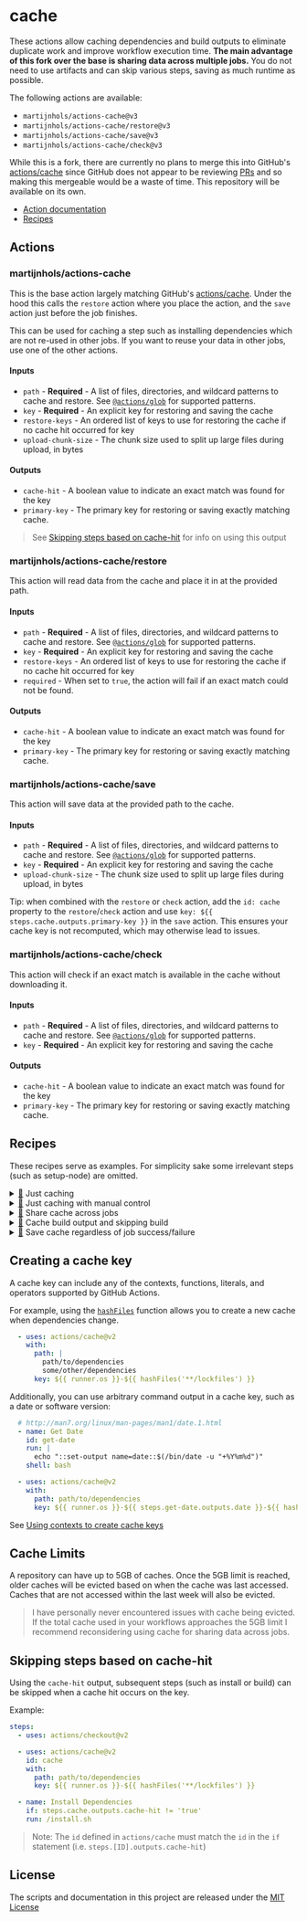 # cache

These actions allow caching dependencies and build outputs to eliminate duplicate work and improve workflow execution time. **The main advantage of this fork over the base is sharing data across multiple jobs.** You do not need to use artifacts and can skip various steps, saving as much runtime as possible.

The following actions are available:

- `martijnhols/actions-cache@v3`
- `martijnhols/actions-cache/restore@v3`
- `martijnhols/actions-cache/save@v3`
- `martijnhols/actions-cache/check@v3`

While this is a fork, there are currently no plans to merge this into GitHub's [actions/cache](https://github.com/actions/cache) since GitHub does not appear to be reviewing [P](https://github.com/actions/cache/pull/466)[R](https://github.com/actions/cache/pull/474)[s](https://github.com/actions/toolkit/pull/659) and so making this mergeable would be a waste of time. This repository will be available on its own.

- [Action documentation](#actions)
- [Recipes](#recipes)

## Actions

### martijnhols/actions-cache

This is the base action largely matching GitHub's [actions/cache](https://github.com/actions/cache). Under the hood this calls the `restore` action where you place the action, and the `save` action just before the job finishes.

This can be used for caching a step such as installing dependencies which are not re-used in other jobs. If you want to reuse your data in other jobs, use one of the other actions.

#### Inputs

* `path` - **Required** - A list of files, directories, and wildcard patterns to cache and restore. See [`@actions/glob`](https://github.com/actions/toolkit/tree/main/packages/glob) for supported patterns. 
* `key` - **Required** - An explicit key for restoring and saving the cache
* `restore-keys` - An ordered list of keys to use for restoring the cache if no cache hit occurred for key
* `upload-chunk-size` - The chunk size used to split up large files during upload, in bytes

#### Outputs

* `cache-hit` - A boolean value to indicate an exact match was found for the key
* `primary-key` - The primary key for restoring or saving exactly matching cache.

> See [Skipping steps based on cache-hit](#Skipping-steps-based-on-cache-hit) for info on using this output

### martijnhols/actions-cache/restore

This action will read data from the cache and place it in at the provided path.

#### Inputs

* `path` - **Required** - A list of files, directories, and wildcard patterns to cache and restore. See [`@actions/glob`](https://github.com/actions/toolkit/tree/main/packages/glob) for supported patterns. 
* `key` - **Required** - An explicit key for restoring and saving the cache
* `restore-keys` - An ordered list of keys to use for restoring the cache if no cache hit occurred for key
* `required` - When set to `true`, the action will fail if an exact match could not be found.

#### Outputs

* `cache-hit` - A boolean value to indicate an exact match was found for the key
* `primary-key` - The primary key for restoring or saving exactly matching cache.

### martijnhols/actions-cache/save

This action will save data at the provided path to the cache.

#### Inputs

* `path` - **Required** - A list of files, directories, and wildcard patterns to cache and restore. See [`@actions/glob`](https://github.com/actions/toolkit/tree/main/packages/glob) for supported patterns. 
* `key` - **Required** - An explicit key for restoring and saving the cache
* `upload-chunk-size` - The chunk size used to split up large files during upload, in bytes

Tip: when combined with the `restore` or `check` action, add the `id: cache` property to the `restore`/`check` action and use `key: ${{ steps.cache.outputs.primary-key }}` in the `save` action. This ensures your cache key is not recomputed, which may otherwise lead to issues.

### martijnhols/actions-cache/check

This action will check if an exact match is available in the cache without downloading it.

#### Inputs

* `path` - **Required** - A list of files, directories, and wildcard patterns to cache and restore. See [`@actions/glob`](https://github.com/actions/toolkit/tree/main/packages/glob) for supported patterns. 
* `key` - **Required** - An explicit key for restoring and saving the cache

#### Outputs

* `cache-hit` - A boolean value to indicate an exact match was found for the key
* `primary-key` - The primary key for restoring or saving exactly matching cache.

## Recipes

These recipes serve as examples. For simplicity sake some irrelevant steps (such as setup-node) are omitted.

<details id="just-caching">
<summary><a href="#just-caching">🔗</a> Just caching</summary>

This caches `node_modules` folder. Using the [Skipping steps based on cache-hit](#skipping-steps-based-on-cache-hit) solution, this only installs dependencies if the cache did not return an exact match.

If no exact match could be found, it uses a *restore-key* to restore an older cache since the tool we use (yarn) can reuse existing files to save time.

```yaml
name: Build app

on: push

jobs:
  build:
    runs-on: ubuntu-latest

    steps:
    - uses: actions/checkout@v2

    - name: Cache node_modules
      id: cache
      uses: martijnhols/actions-cache@v3
      with:
        # Cache the node_modules folder and its contents
        path: node_modules
        # Genarate a unique key based on the runner OS, an id, and a hash that changes whenever the `yarn.lock` file or any file in the `patches` folder changes.
        key: ${{ runner.os }}-node_modules-${{ hashFiles('yarn.lock', 'patches') }}
        # If no exact match is found, look for the most recent cache entry with this key:
        restore-keys: ${{ runner.os }}-node_modules

    - name: Install dependencies
      # Only install dependencies only when no exact match was found in the cache
      if: steps.cache.outputs.cache-hit != 'true'
      run: yarn install

    - name: Build app
      run: yarn build
```
</details>

<details id="just-caching-manual">
<summary><a href="#just-caching-manual">🔗</a> Just caching with manual control</summary>

This behaves the same as the [Just caching](#just-caching) recipe, but uses the `restore` and `save` actions manually. This has no significant benefits over using the standard action, though I prefer it for its minor readability and maintainability improvements.

```yaml
name: Build app

on: push

jobs:
  build:
    runs-on: ubuntu-latest

    steps:
    - uses: actions/checkout@v2

    - name: Restore "node_modules" from cache
      id: cache
      uses: martijnhols/actions-cache/restore@v3
      with:
        path: node_modules
        key: ${{ runner.os }}-node_modules-${{ hashFiles('yarn.lock', 'patches') }}
        restore-keys: ${{ runner.os }}-node_modules

    - name: Install dependencies
      if: steps.cache.outputs.cache-hit != 'true'
      run: yarn install

    - name: Build app
      run: yarn build

    - name: Save "node_modules" to cache
      # No need to save identical data when an exact match was found
      if: steps.cache.outputs.cache-hit != 'true'
      uses: martijnhols/actions-cache/save@v3
      with:
        path: node_modules
        # Re-use the primary-key from the restore action to ensure it is not recomputed. This could otherwise cause issues if our "build" step modifies files within one of the `hashFiles` directories.
        key: ${{ steps.cache.outputs.primary-key }}
```
</details>

<details id="share-cache">
<summary><a href="#share-cache">🔗</a> Share cache across jobs</summary>

This extends the [Just caching with manual control](#just-caching-manual) recipe.

When your workflow grows and you add more checks, you will want to split up your jobs. Using the cache you can share dependencies across multiple jobs efficiently.

This moves the `install` step to its own job and restores dependencies from cache when it gets time to build the app. The cache can be restored in multiple jobs simultaneously.

```yaml
name: Build app

on: push

jobs:
  install:
    runs-on: ubuntu-latest
    steps:
    - uses: actions/checkout@v2

    - name: Restore "node_modules" from cache
      id: cache
      uses: martijnhols/actions-cache/restore@v3
      with:
        path: node_modules
        key: ${{ runner.os }}-node_modules-${{ hashFiles('yarn.lock', 'patches') }}
        restore-keys: ${{ runner.os }}-node_modules

    - name: Install dependencies
      if: steps.cache.outputs.cache-hit != 'true'
      run: yarn install

    - name: Save "node_modules" to cache
      if: steps.cache.outputs.cache-hit != 'true'
      uses: martijnhols/actions-cache/save@v3
      with:
        path: node_modules
        key: ${{ steps.cache.outputs.primary-key }}

  build:
    needs: [install]
    runs-on: ubuntu-latest
    steps:
    - uses: actions/checkout@v2

    - name: Restore "node_modules" from cache
      uses: martijnhols/actions-cache/restore@v3
      with:
        path: node_modules
        key: ${{ runner.os }}-node_modules-${{ hashFiles('yarn.lock', 'patches') }}
        # Fail when the cache could not be found (this should never happen unless you have a misconfiguration)
        required: true

    - name: Build app
      run: yarn build
```
</details>

<details id="cache-build">
<summary><a href="#cache-build">🔗</a> Cache build output and skipping build</summary>

This extends the [Share cache across jobs](#share-cache) recipe.

When you want to publish your build, you probably want to do this in a separate step. Using the [Share cache across jobs](#share-cache) recipe you can also reuse your build (we add this in step 1).

As a bonus, you can skip building the app entirely if an exact match was found (we add this in step 2). This is especially useful in monorepos, where only a few apps need to be build each run.

**NOTE:** Take extra care when choosing a cache key. Builds often involve many different configuration files, if you forget to add a file it may not trigger a rebuild when it is changed.

**Step 1/2: First, let's add a publish job**

```yaml
name: Build app

on: push

jobs:
  install:
    runs-on: ubuntu-latest
    steps:
    - uses: actions/checkout@v2

    - name: Restore "node_modules" from cache
      id: cache
      uses: martijnhols/actions-cache/restore@v3
      with:
        path: node_modules
        key: ${{ runner.os }}-node_modules-${{ hashFiles('yarn.lock', 'patches') }}
        restore-keys: ${{ runner.os }}-node_modules

    - name: Install dependencies
      if: steps.cache.outputs.cache-hit != 'true'
      run: yarn install

    - name: Save "node_modules" to cache
      if: steps.cache.outputs.cache-hit != 'true'
      uses: martijnhols/actions-cache/save@v3
      with:
        path: node_modules
        key: ${{ steps.cache.outputs.primary-key }}

  build:
    needs: [install]
    runs-on: ubuntu-latest
    steps:
    - uses: actions/checkout@v2

    - name: Restore "node_modules" from cache
      uses: martijnhols/actions-cache/restore@v3
      with:
        path: node_modules
        key: ${{ runner.os }}-node_modules-${{ hashFiles('yarn.lock', 'patches') }}
        required: true

    - name: Build app
      run: yarn build

    # Notice that we do not use a "restore" in this job: the build in our imaginary project can't reuse its own build files so restoring that before building would be a waste of time.
    - name: Save "build" to cache
      uses: martijnhols/actions-cache/save@v3
      with:
        path: build
        key: ${{ runner.os }}-node_modules-${{ hashFiles('yarn.lock', 'patches', 'src', '.babelrc') }}

  publish:
    needs: [install]
    runs-on: ubuntu-latest
    steps:
    - uses: actions/checkout@v2

    - name: Restore "build" from cache
      uses: martijnhols/actions-cache/restore@v3
      with:
        path: build
        key: ${{ runner.os }}-node_modules-${{ hashFiles('yarn.lock', 'patches', 'src', '.babelrc') }}
        required: true

    - name: Publish app
      run: yarn publish
```

**Step 2/2: Now we use `check` to skip steps if the app was already built**

(This only changes made in this yml are in the `build` job)

```yaml
name: Build app

on: push

jobs:
  install:
    runs-on: ubuntu-latest
    steps:
    - uses: actions/checkout@v2

    - name: Restore "node_modules" from cache
      id: cache
      uses: martijnhols/actions-cache/restore@v3
      with:
        path: node_modules
        key: ${{ runner.os }}-node_modules-${{ hashFiles('yarn.lock', 'patches') }}
        restore-keys: ${{ runner.os }}-node_modules

    - name: Install dependencies
      if: steps.cache.outputs.cache-hit != 'true'
      run: yarn install

    - name: Save "node_modules" to cache
      if: steps.cache.outputs.cache-hit != 'true'
      uses: martijnhols/actions-cache/save@v3
      with:
        path: node_modules
        key: ${{ steps.cache.outputs.primary-key }}

  build:
    needs: [install]
    runs-on: ubuntu-latest
    steps:
    - uses: actions/checkout@v2

    # Using martijnhols/actions-cache/check we check if a cache entry exists without downloading it
    - name: Check if "build" is already cached
      uses: martijnhols/actions-cache/check@v3
      id: cache
      with:
        path: build
        key: ${{ runner.os }}-node_modules-${{ hashFiles('yarn.lock', 'patches', 'src', '.babelrc') }}

    - name: Restore "node_modules" from cache
      # Only execute if the build isn't already in cache
      if: steps.cache.outputs.cache-hit != 'true'
      uses: martijnhols/actions-cache/restore@v3
      with:
        path: node_modules
        key: ${{ runner.os }}-node_modules-${{ hashFiles('yarn.lock', 'patches') }}
        required: true

    - name: Build app
      # Only execute if the build isn't already in cache
      if: steps.cache.outputs.cache-hit != 'true'
      run: yarn build

    # Notice that we do not use a "restore" in this job: the build in our imaginary project can't reuse its own build files so restoring that before building would be a waste of time.
    - name: Save "build" to cache
      # Only execute if the build isn't already in cache
      if: steps.cache.outputs.cache-hit != 'true'
      uses: martijnhols/actions-cache/save@v3
      with:
        path: build
        key: ${{ runner.os }}-node_modules-${{ hashFiles('yarn.lock', 'patches', 'src', '.babelrc') }}

  publish:
    needs: [install]
    runs-on: ubuntu-latest
    steps:
    - uses: actions/checkout@v2

    - name: Restore "build" from cache
      uses: martijnhols/actions-cache/restore@v3
      with:
        path: build
        key: ${{ runner.os }}-node_modules-${{ hashFiles('yarn.lock', 'patches', 'src', '.babelrc') }}
        required: true

    - name: Publish app
      run: yarn publish
```
</details>

<details id="save-regardless-of-failure">
<summary><a href="#save-regardless-of-failure">🔗</a> Save cache regardless of job success/failure</summary>

This extends the [Just caching](#just-caching) recipe.

When you have multiple build steps in a single job, you may want to save your data regardless of the job failing. In this case splitting up the cache actions like in the [Just caching with manual control](#just-caching-manual) recipe and moving the save action above your flaky build step achieves this.

If you want your cache to be saved regardless of a failure during the install step, you can change the `if: steps.cache.outputs.cache-hit != 'true'` line into `if: always() && steps.cache.outputs.cache-hit != 'true'`.

```yaml
name: Build app

on: push

jobs:
  install:
    runs-on: ubuntu-latest
    steps:
    - uses: actions/checkout@v2

    - name: Restore "node_modules" from cache
      id: cache
      uses: martijnhols/actions-cache/restore@v3
      with:
        path: node_modules
        key: ${{ runner.os }}-node_modules-${{ hashFiles('yarn.lock', 'patches') }}
        restore-keys: ${{ runner.os }}-node_modules

    - name: Install dependencies
      if: steps.cache.outputs.cache-hit != 'true'
      run: yarn install

    - name: Save "node_modules" to cache
      if: steps.cache.outputs.cache-hit != 'true'
      uses: martijnhols/actions-cache/save@v3
      with:
        path: node_modules
        key: ${{ steps.cache.outputs.primary-key }}

    - name: Run flaky tests
      run: yarn test
```
</details>

## Creating a cache key

A cache key can include any of the contexts, functions, literals, and operators supported by GitHub Actions.

For example, using the [`hashFiles`](https://help.github.com/en/actions/reference/context-and-expression-syntax-for-github-actions#hashfiles) function allows you to create a new cache when dependencies change.

```yaml
  - uses: actions/cache@v2
    with:
      path: | 
        path/to/dependencies
        some/other/dependencies 
      key: ${{ runner.os }}-${{ hashFiles('**/lockfiles') }}
```

Additionally, you can use arbitrary command output in a cache key, such as a date or software version:

```yaml
  # http://man7.org/linux/man-pages/man1/date.1.html
  - name: Get Date
    id: get-date
    run: |
      echo "::set-output name=date::$(/bin/date -u "+%Y%m%d")"
    shell: bash

  - uses: actions/cache@v2
    with:
      path: path/to/dependencies
      key: ${{ runner.os }}-${{ steps.get-date.outputs.date }}-${{ hashFiles('**/lockfiles') }}
```

See [Using contexts to create cache keys](https://help.github.com/en/actions/configuring-and-managing-workflows/caching-dependencies-to-speed-up-workflows#using-contexts-to-create-cache-keys)

## Cache Limits

A repository can have up to 5GB of caches. Once the 5GB limit is reached, older caches will be evicted based on when the cache was last accessed. Caches that are not accessed within the last week will also be evicted.

> I have personally never encountered issues with cache being evicted. If the total cache used in your workflows approaches the 5GB limit I recommend reconsidering using cache for sharing data across jobs.

## Skipping steps based on cache-hit

Using the `cache-hit` output, subsequent steps (such as install or build) can be skipped when a cache hit occurs on the key.

Example:
```yaml
steps:
  - uses: actions/checkout@v2

  - uses: actions/cache@v2
    id: cache
    with:
      path: path/to/dependencies
      key: ${{ runner.os }}-${{ hashFiles('**/lockfiles') }}

  - name: Install Dependencies
    if: steps.cache.outputs.cache-hit != 'true'
    run: /install.sh
```

> Note: The `id` defined in `actions/cache` must match the `id` in the `if` statement (i.e. `steps.[ID].outputs.cache-hit`)

## License
The scripts and documentation in this project are released under the [MIT License](LICENSE)
